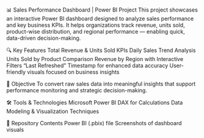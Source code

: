 📊 Sales Performance Dashboard | Power BI Project
This project showcases an interactive Power BI dashboard designed to analyze sales performance and key business KPIs. It helps organizations track revenue, units sold, product-wise distribution, and regional performance — enabling quick, data-driven decision-making.

🔍 Key Features
Total Revenue & Units Sold KPIs
Daily Sales Trend Analysis
Units Sold by Product Comparison
Revenue by Region with Interactive Filters
“Last Refreshed” Timestamp for enhanced data accuracy
User-friendly visuals focused on business insights

🎯 Objective
To convert raw sales data into meaningful insights that support performance monitoring and strategic decision-making.

🛠️ Tools & Technologies
Microsoft Power BI
DAX for Calculations
Data Modeling & Visualization Techniques

📂 Repository Contents
Power BI (.pbix) file
Screenshots of dashboard visuals
